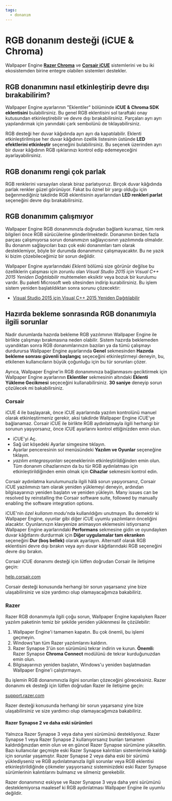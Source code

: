 ```yaml
---
tags:
  - donanım
---
```


# RGB donanım desteği (iCUE & Chroma)

Wallpaper Engine [**Razer Chroma**](https://www.razer.com/chroma) ve [**Corsair iCUE**](https://www.corsair.com/icue) sistemlerini ve bu iki ekosistemden birine entegre olabilen sistemleri destekler.

## RGB donanımını nasıl etkinleştirip devre dışı bırakabilirim?

Wallpaper Engine ayarlarının "Eklentiler" bölüminde **iCUE & Chroma SDK eklentisini** bulabilirsiniz. Bu genel RGB eklentisini sol taraftaki onay kutusundan etkinleştirebilir ve devre dışı bırakabilirsiniz. Parçaları ayrı ayrı yapılandırmak için yanındaki çark sembolünü de tıklayabilirsiniz.

RGB desteği her duvar kâğıdında ayrı ayrı da kapatılabilir. Eklenti etkinleştirilmişse her duvar kâğıdının özellik listesinin üstünde **LED efektlerini etkinleştir** seçeneğini bulabilirsiniz. Bu seçenek üzerinden ayrı bir duvar kâğıdının RGB ışıklarınızı kontrol edip edemeyeceğini ayarlayabilirsiniz.

## RGB donanımı rengi çok parlak

RGB renklerini varsayılan olarak biraz parlatıyoruz. Birçok duvar kâğıdında parlak renkler güzel görünüyor. Fakat bu öznel bir yargı olduğu için beğenmediğiniz takdirde RGB eklentisinin ayarlarından **LED renkleri parlat** seçeneğini devre dışı bırakabilirsiniz.

## RGB donanımım çalışmıyor

Wallpaper Engine RGB donanımınızla doğrudan bağlantı kuramaz, tüm renk bilgileri önce RGB sürücülerine gönderilmektedir. Donanımın birden fazla parçası çalışmıyorsa sorun donanımızın sağlayıcısının yazılımında olmalıdır. Bu donanım sağlayıcıları bazı çok eski donanımları tam olarak desteklemiyor, böyle bir durumda donanımınız çalışmayacaktır. Bu ne yazık ki bizim çözebileceğimiz bir sorun değildir.

Wallpaper Engine ayarlarındaki *Eklenti* bölümü size görünür değilse bu özelliklerin çalışması için zorunlu olan *Visual Studio 2015 için Visual C++ 2015 Yeniden Dağıtılabilir* muhtemelen eksiktir veya bozuk bir kurulumu vardır. Bu paketi Microsoft web sitesinden indirip kurabilirsiniz. Bu işlem sistem yeniden başlatıldıktan sonra sorunu çözecektir:

* [Visual Studio 2015 için Visual C++ 2015 Yeniden Dağıtılabilir](https://www.microsoft.com/download/details.aspx?id=48145)

## Hazırda bekleme sonrasında RGB donanımıyla ilgili sorunlar

Nadir durumlarda hazırda bekleme RGB yazılımının Wallpaper Engine ile birlikte çalışmayı bırakmasına neden olabilir. Sistem hazırda beklemeden uyandıktan sonra RGB donanımlarınızın bazıları ya da tümü çalışmayı durdurursa Wallpaper Engine ayarlarında **Genel** sekmesinden **Hazırda bekleme sonrası güvenli başlangıç** seçeceğini etkinleştirmeyi deneyin, bu, etkilenen kullanıcıların büyük çoğunluğu için bu tür sorunları çözer.

Ayrıca, Wallpaper Engine'in RGB donanımınıza bağlanmasını geciktirmek için Wallpaper Engine ayarlarının **Eklentiler** sekmesinin altındaki **Eklenti Yükleme Gecikmesi** seçeceğini kullanabilirsiniz. **30 saniye** deneyip sorun çözülecek mi bakabilirsiniz.

### Corsair

iCUE 4 ile başlayarak, önce iCUE ayarlarında yazılım kontrolünü manuel olarak etkinleştirmeniz gerekir, aksi takdirde Wallpaper Engine iCUE'ye bağlanamaz. Corsair iCUE ile birlikte RGB aydınlatmayla ilgili herhangi bir sorunun yaşıyorsanız, önce iCUE ayarlarını kontrol ettiğinizden emin olun.

* iCUE'yi Aç.
* Sağ üst köşedeki Ayarlar simgesine tıklayın.
* Ayarlar penceresinin sol menüsündeki **Yazılım ve Oyunlar** seçeneğine tıklayın.
* *yazılım entegrasyonları* seçeneklerinin etkinleştirildiğinden emin olun. Tüm donanım cihazlarınızın da bu tür RGB aydınlatması için etkinleştirildiğinden emin olmak için **Cihazlar** sekmesini kontrol edin.

Corsair aydınlatma kurulumunuzla ilgili hâlâ sorun yaşıyorsanız, Corsair iCUE yazılımınızı tam olarak yeniden yüklemeyi deneyin, ardından bilgisayarınızı yeniden başlatın ve yeniden yükleyin. Many issues can be resolved by reinstalling the Corsair software suite, followed by manually enabling the software integration options.

iCUE'nin *özel kullanım modu*'nda kullanıldığını unutmayın. Bu demektir ki Wallpaper Engine, oyunlar gibi diğer iCUE uyumlu yazılımların önceliğini alacaktır. Oyunlarınızın klavyenize animasyon eklemesini istiyorsanız Wallpaper Engine ayarlarındaki **Performans** sekmesine gidin ve oyundayken duvar kâğıtlarını durdurmak için **Diğer uygulamalar tam ekranken** seçeneğini **Dur (boş bellek)** olarak ayarlayın. Alternatif olarak RGB eklentisini devre dışı bırakın veya ayrı duvar kâğıtlarındaki RGB seçeneğini devre dışı bırakın.

Corsair iCUE donanımı desteği için lütfen doğrudan Corsair ile iletişime geçin:

[help.corsair.com](https://help.corsair.com/)

Corsair desteği konusunda herhangi bir sorun yaşarsanız yine bize ulaşabilirsiniz ve size yardımcı olup olamayacağımıza bakabiliriz.

### Razer

Razer RGB donanımıyla ilgili çoğu sorun, Wallpaper Engine kapalıyken Razer yazılım paketinin temiz bir şekilde yeniden yüklenmesi ile çözülebilir:

1. Wallpaper Engine'i tamamen kapatın. Bu çok önemli, bu işlemi geçmeyin.
2. Windows'tan tüm Razer yazılımlarını kaldırın.
3. Razer Synapse 3'ün son sürümünü tekrar indirin ve kurun. **Önemli:** Razer Synapse **Chroma Connect** modülünü de tekrar kurduğunuzdan emin olun.
4. Bilgisayarınızı yeniden başlatın, Windows'u yeniden başlatmadan Wallpaper Engine'i çalıştırmayın.

Bu işlemin RGB donanımınızla ilgini sorunları çözeceğini göreceksiniz. Razer donanımı ek desteği için lütfen doğrudan Razer ile iletişime geçin:

[support.razer.com](https://support.razer.com/)

Razer desteği konusunda herhangi bir sorun yaşarsanız yine bize ulaşabilirsiniz ve size yardımcı olup olamayacağımıza bakabiliriz.

#### Razer Synapse 2 ve daha eski sürümleri

Yalnızca Razer Synapse 3 veya daha yeni sürümünü destekliyoruz. Razer Synapse 1 veya Razer Synapse 2 kullanıyorsanız bunları tamamen kaldırdığınızdan emin olun ve en güncel Razer Synapse sürümüne yükseltin. Bazı kullanıcılar geçmişte eski Razer Synapse kalıntıları sistemlerinde kaldığı için sorunlar yaşamıştır. Razer Synapse 2 veya daha eski bir sürümü yüklediyseniz ve RGB aydınlatmanızla ilgili sorunlar veya RGB eklentisi etkinleştirildiğinde çökmeler yaşıyorsanız sisteminizdeki eski Razer Synapse sürümlerinin kalıntılarını bulmanız ve silmeniz gerekebilir.

Razer donanımınız eskiyse ve Razer Synapse 3 veya daha yeni sürümünü desteklemiyorsa maalesef ki RGB aydınlatması Wallpaper Engine ile uyumlu değildir.
